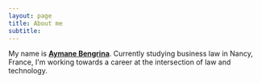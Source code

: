 ```yaml
---
layout: page
title: About me
subtitle: 
---
```


My name is [**Aymane Bengrina**](https://bengrina.github.io/markdown-cv/). Currently studying business law in Nancy, France, I'm working towards a career at the intersection of law and technology. 
